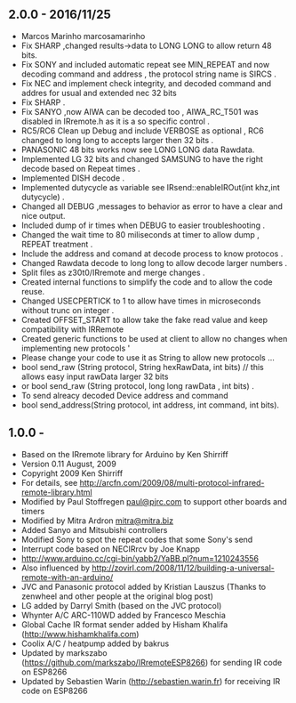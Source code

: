 ## 2.0.0 - 2016/11/25
- Marcos Marinho marcosamarinho
- Fix SHARP ,changed results->data to LONG LONG to allow return 48 bits. 
- Fix SONY and included automatic repeat see MIN_REPEAT and now decoding command and address , the protocol string name is SIRCS .
- Fix NEC and implement check integrity, and decoded command and addres for usual and extended nec 32 bits 
- Fix SHARP .
- Fix SANYO ,now AIWA can be decoded too , AIWA_RC_T501 was disabled in IRremote.h as it is a so specific control .
- RC5/RC6 Clean up Debug and include VERBOSE as optional , RC6 changed to long long to accepts larger then 32 bits . 
- PANASONIC 48 bits works now  see LONG LONG data Rawdata. 
- Implemented LG 32 bits and changed SAMSUNG to have the right decode based on Repeat times .
- Implemented DISH decode . 
- Implemented dutycycle as variable see IRsend::enableIROut(int khz,int dutycycle)  .
- Changed all  DEBUG ,messages  to behavior as error to have a clear and nice output. 
- Included dump of ir times when DEBUG to easier troubleshooting .
- Changed the wait time to 80 miliseconds at timer to allow dump , REPEAT treatment .
- Include the address and comand at decode process to know protocos  . 
- Changed Rawdata decode to long long to allow decode larger numbers . 
- Split files as z30t0/IRremote and merge changes . 
- Created internal functions to simplify the code and to allow the code reuse. 
- Changed USECPERTICK  to 1 to allow have times in microseconds without trunc on integer .
- Created OFFSET_START to allow take the fake read value and keep compatibility with IRRemote
- Created generic functions to be used at client to allow no changes when implementing new protocols '
- Please change your code to use it as String to allow new protocols ...
-    bool     send_raw    (String protocol, String  hexRawData, int bits) // this allows easy input rawData larger 32 bits  
-    or  bool send_raw    (String protocol, long long rawData , int bits) .  
-    To send alreacy decoded Device address and command 
-    bool     send_address(String protocol, int address, int command, int bits). 


## 1.0.0  - 
- Based on the IRremote library for Arduino by Ken Shirriff 
- Version 0.11 August, 2009
- Copyright 2009 Ken Shirriff
- For details, see http://arcfn.com/2009/08/multi-protocol-infrared-remote-library.html
- Modified by Paul Stoffregen <paul@pjrc.com> to support other boards and timers
- Modified  by Mitra Ardron <mitra@mitra.biz> 
- Added Sanyo and Mitsubishi controllers
- Modified Sony to spot the repeat codes that some Sony's send
- Interrupt code based on NECIRrcv by Joe Knapp
- http://www.arduino.cc/cgi-bin/yabb2/YaBB.pl?num=1210243556
- Also influenced by http://zovirl.com/2008/11/12/building-a-universal-remote-with-an-arduino/
- JVC and Panasonic protocol added by Kristian Lauszus (Thanks to zenwheel and other people at the original blog post)
- LG added by Darryl Smith (based on the JVC protocol)
- Whynter A/C ARC-110WD added by Francesco Meschia
- Global Cache IR format sender added by Hisham Khalifa (http://www.hishamkhalifa.com)
- Coolix A/C / heatpump added by bakrus
- Updated by markszabo (https://github.com/markszabo/IRremoteESP8266) for sending IR code on ESP8266
- Updated by Sebastien Warin (http://sebastien.warin.fr) for receiving IR code on ESP8266

